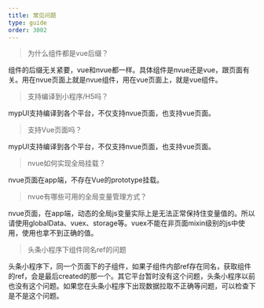```yaml
---
title: 常见问题
type: guide
order: 3002
---
```


> 为什么组件都是vue后缀？

组件的后缀无关紧要，vue和nvue都一样。具体组件是nvue还是vue，跟页面有关。用在nvue页面上就是nvue组件，用在vue页面上，就是vue组件。

> 支持编译到小程序/H5吗？

mypUI支持编译到各个平台，不仅支持nvue页面，也支持vue页面。

> 支持Vue页面吗？

mypUI支持编译到各个平台，不仅支持nvue页面，也支持vue页面。

> nvue如何实现全局挂载？

nvue页面在app端，不存在Vue的prototype挂载。

> nvue有哪些可用的全局变量管理方式？

nvue页面，在app端，动态的全局js变量实际上是无法正常保持住变量值的。所以请使用globalData、vuex、storage等。vuex不能在非页面mixin级别的js中使用，使用也拿不到正确的值。

> 头条小程序下组件同名ref的问题

头条小程序下，同一个页面下的子组件，如果子组件内部ref存在同名，获取组件的ref，会是最后created的那一个。其它平台暂时没有这个问题，头条小程序以前也没有这个问题。如果您在头条小程序下出现数据拉取不正确等问题，可以检查下是不是这个问题。
